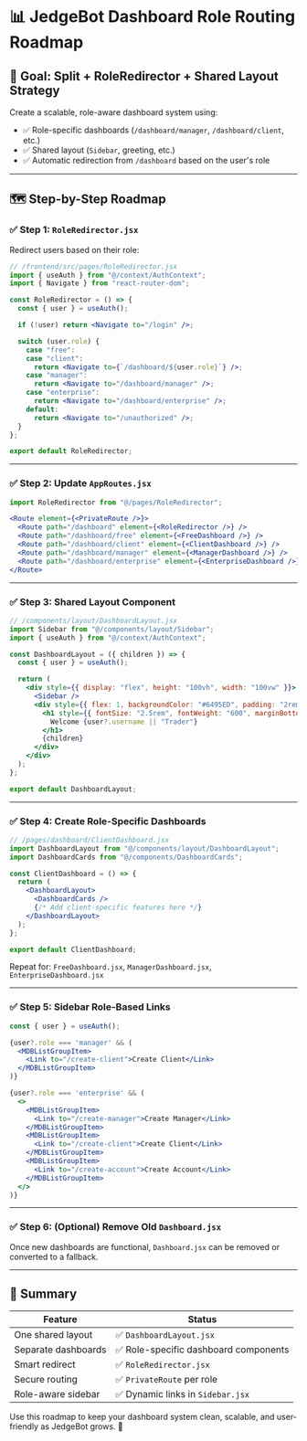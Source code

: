 # 📊 JedgeBot Dashboard Role Routing Roadmap

## 🎯 Goal: Split + RoleRedirector + Shared Layout Strategy

Create a scalable, role-aware dashboard system using:
- ✅ Role-specific dashboards (`/dashboard/manager`, `/dashboard/client`, etc.)
- ✅ Shared layout (`Sidebar`, greeting, etc.)
- ✅ Automatic redirection from `/dashboard` based on the user's role

---

## 🗺️ Step-by-Step Roadmap

### ✅ Step 1: `RoleRedirector.jsx`
Redirect users based on their role:

```jsx
// /frontend/src/pages/RoleRedirector.jsx
import { useAuth } from "@/context/AuthContext";
import { Navigate } from "react-router-dom";

const RoleRedirector = () => {
  const { user } = useAuth();

  if (!user) return <Navigate to="/login" />;

  switch (user.role) {
    case "free":
    case "client":
      return <Navigate to={`/dashboard/${user.role}`} />;
    case "manager":
      return <Navigate to="/dashboard/manager" />;
    case "enterprise":
      return <Navigate to="/dashboard/enterprise" />;
    default:
      return <Navigate to="/unauthorized" />;
  }
};

export default RoleRedirector;
```

---

### ✅ Step 2: Update `AppRoutes.jsx`

```jsx
import RoleRedirector from "@/pages/RoleRedirector";

<Route element={<PrivateRoute />}>
  <Route path="/dashboard" element={<RoleRedirector />} />
  <Route path="/dashboard/free" element={<FreeDashboard />} />
  <Route path="/dashboard/client" element={<ClientDashboard />} />
  <Route path="/dashboard/manager" element={<ManagerDashboard />} />
  <Route path="/dashboard/enterprise" element={<EnterpriseDashboard />} />
</Route>
```

---

### ✅ Step 3: Shared Layout Component

```jsx
// /components/layout/DashboardLayout.jsx
import Sidebar from "@/components/layout/Sidebar";
import { useAuth } from "@/context/AuthContext";

const DashboardLayout = ({ children }) => {
  const { user } = useAuth();

  return (
    <div style={{ display: "flex", height: "100vh", width: "100vw" }}>
      <Sidebar />
      <div style={{ flex: 1, backgroundColor: "#6495ED", padding: "2rem", overflowY: "auto" }}>
        <h1 style={{ fontSize: "2.5rem", fontWeight: "600", marginBottom: "2rem", color: "white" }}>
          Welcome {user?.username || "Trader"}
        </h1>
        {children}
      </div>
    </div>
  );
};

export default DashboardLayout;
```

---

### ✅ Step 4: Create Role-Specific Dashboards

```jsx
// /pages/dashboard/ClientDashboard.jsx
import DashboardLayout from "@/components/layout/DashboardLayout";
import DashboardCards from "@/components/DashboardCards";

const ClientDashboard = () => {
  return (
    <DashboardLayout>
      <DashboardCards />
      {/* Add client-specific features here */}
    </DashboardLayout>
  );
};

export default ClientDashboard;
```

Repeat for: `FreeDashboard.jsx`, `ManagerDashboard.jsx`, `EnterpriseDashboard.jsx`

---

### ✅ Step 5: Sidebar Role-Based Links

```jsx
const { user } = useAuth();

{user?.role === 'manager' && (
  <MDBListGroupItem>
    <Link to="/create-client">Create Client</Link>
  </MDBListGroupItem>
)}

{user?.role === 'enterprise' && (
  <>
    <MDBListGroupItem>
      <Link to="/create-manager">Create Manager</Link>
    </MDBListGroupItem>
    <MDBListGroupItem>
      <Link to="/create-client">Create Client</Link>
    </MDBListGroupItem>
    <MDBListGroupItem>
      <Link to="/create-account">Create Account</Link>
    </MDBListGroupItem>
  </>
)}
```

---

### ✅ Step 6: (Optional) Remove Old `Dashboard.jsx`
Once new dashboards are functional, `Dashboard.jsx` can be removed or converted to a fallback.

---

## 🧠 Summary

| Feature | Status |
|--------|--------|
| One shared layout | ✅ `DashboardLayout.jsx` |
| Separate dashboards | ✅ Role-specific dashboard components |
| Smart redirect | ✅ `RoleRedirector.jsx` |
| Secure routing | ✅ `PrivateRoute` per role |
| Role-aware sidebar | ✅ Dynamic links in `Sidebar.jsx` |

Use this roadmap to keep your dashboard system clean, scalable, and user-friendly as JedgeBot grows. 🚀
